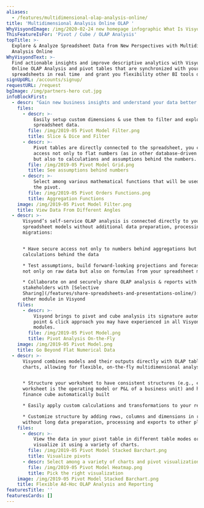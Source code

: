 ```yaml
---
aliases: 
  - /features/multidimensional-olap-analysis-online/
title: 'Multidimensional Analysis Online OLAP '
WhyVisyondImage: /img/2020-02-24 new homepage infographic What Is Visyond.png
ThisFeatureIsFor: 'Pivot / Cube / OLAP Analysis'
topTitle: >-
  Explore & Analyze Spreadsheet Data from New Perspectives with Multidimensional
  Analysis Online
WhyVisyondText: >-
  Find actionable insights and improve descriptive analytics with Visyond’s
  Online OLAP Analysis and pivot tables that are synchronized with your
  spreadsheets in real time  and grant you flexibility other BI tools don’t.
signUpURL: /accounts/signup/
requestURL: /request
bgImage: /img/partners-hero cut.jpg
infoBlockFirst:
  - descr: "Gain new business insights and understand your data better:\r\n\n* Aggregate historical & transactional data to see the big picture\r\n* Slice & Dice, Drill Up & Down the summarized data and have access to underlying assumptions\r\n* Sort, group and filter data based on different parameters\r"
    files:
      - descr: >-
          Easily setup custom dimensions & use them to filter and explore your
          spreadsheet data.
        file: /img/2019-05 Pivot Model Filter.png
        title: Slice & Dice and Filter
      - descr: >-
          Pivot tables are directly connected to the spreadsheet, you can have
          access not only to flat numbers (as in other database-driven BI) tools
          but also to calculations and assumptions behind the numbers.
        file: /img/2019-05 Pivot Model Grid.png
        title: See assumptions behind numbers
      - descr: >-
          Select among various mathematical functions that will be used to build
          the pivot.
        file: /img/2019-05 Pivot Orders Functions.png
        title: Aggregation Functions
    image: /img/2019-05 Pivot Model Filter.png
    title: View Data From Different Angles
  - descr: >-
      Visyond’s self-service OLAP analysis is connected directly to your
      spreadsheet models without additional data preparation, processing and
      migrations:


      * Have secure access not only to numbers behind aggregations but also to
      calculations behind the data

      * Test assumptions, build forward-looking projections and forecasts based
      not only on raw data but also on formulas from your spreadsheet models

      * Collaborate on and securely share OLAP analysis & reports with
      stakeholders with [Selective
      Sharing](/features/share-spreadsheets-and-presentations-online/): like any
      other module in Visyond
    files:
      - descr: >-
          Visyond brings to pivot and cube analysis its signature automated
          point & click approach you may have experienced in all Visyond
          modules.
        file: /img/2019-05 Pivot Model.png
        title: Pivot Analysis On-the-Fly
    image: /img/2019-05 Pivot Model.png
    title: Go Beyond Flat Numerical Data
  - descr: >-
      Visyond combines models and their outputs directly with OLAP tables and
      charts, allowing for flexible, on-the-fly multidimensional analysis:


      * Structure your worksheet to have consistent structures (e.g., each
      worksheet is the operating model or P&L of a business unit) and have your
      finance cube automatically built

      * Easily apply custom calculations and transformations to your reports

      * Customize structure by adding rows, columns and dimensions in real time
      without long data preparation, processing and exports to other platforms
    files:
      - descr: >-
          View the data in your pivot table in different table modes or
          visualize it using a variety of charts.
        file: /img/2019-05 Pivot Model Stacked Barchart.png
        title: Visualize pivots
      - descr: Select among a variety of charts and pivot visualization options.
        file: /img/2019-05 Pivot Model Heatmap.png
        title: Pick the right visualization
    image: /img/2019-05 Pivot Model Stacked Barchart.png
    title: Flexible Ad-Hoc OLAP Analysis and Reporting
featuresTitle: ''
featuresCards: []
---
```


